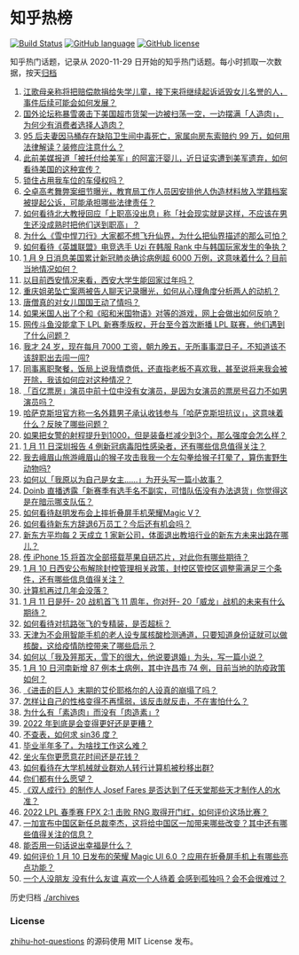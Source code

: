 # 知乎热榜
[![Build Status](https://github.com/ToWeLong/zhihu-hot-questions/workflows/CI/badge.svg)](https://github.com/ToWeLong/zhihu-hot-questions/actions)
[![GitHub language](https://img.shields.io/badge/language-golang-orange.svg)](https://golang.org/)
[![GitHub license](https://img.shields.io/github/license/ToWeLong/zhihu-hot-questions)](https://github.com/ToWeLong/zhihu-hot-questions/blob/main/LICENSE)

知乎热门话题，记录从 2020-11-29 日开始的知乎热门话题。每小时抓取一次数据，按天[归档](./archives)

<!-- BEGIN -->

1. [江歌母亲称将把赔偿款捐给失学儿童，接下来将继续起诉诋毁女儿名誉的人，事件后续可能会如何发展？](https://www.zhihu.com/question/510870019)
1. [国外论坛称暴雪袭击下美国超市货架一边被扫荡一空，一边摆满「人造肉」，为何少有消费者选择人造肉？](https://www.zhihu.com/question/510783000)
1. [95 后夫妻因马桶存在缺陷卫生间中毒死亡，家属向房东索赔约 99 万，如何用法律解读？装修应注意什么？](https://www.zhihu.com/question/509810209)
1. [此前美媒报道「被托付给美军」的阿富汗婴儿，近日证实遭到美军遗弃，如何看待美国的这种宣传？](https://www.zhihu.com/question/510856905)
1. [锁住占用我车位的车侵权吗？](https://www.zhihu.com/question/21487868)
1. [仝卓高考舞弊案细节曝光，教育局工作人员因安排他人伪造材料放入学籍档案被提起公诉，可能承担哪些法律责任？](https://www.zhihu.com/question/510875058)
1. [如何看待北大教授回应「上职高没出息」称「社会现实就是这样，不应该在男生还没成熟时把他们送到职高」？](https://www.zhihu.com/question/510818208)
1. [为什么《雪中悍刀行》大家都不想飞升仙界，为什么把仙界描述的那么可怕？](https://www.zhihu.com/question/510755371)
1. [如何看待《英雄联盟》电竞选手 Uzi 在韩服 Rank 中与韩国玩家发生的争执？](https://www.zhihu.com/question/510555035)
1. [1 月 9 日消息美国累计新冠肺炎确诊病例超 6000 万例，这意味着什么？目前当地情况如何？](https://www.zhihu.com/question/510740158)
1. [以目前西安情况来看，西安大学生能回家过年吗？](https://www.zhihu.com/question/508101194)
1. [重庆姐弟坠亡案两被告人聊天记录曝光，如何从心理角度分析两人的动机？](https://www.zhihu.com/question/510969945)
1. [唐僧真的对女儿国国王动了情吗？](https://www.zhihu.com/question/510058225)
1. [如果米国人出了个和《昭和米国物语》对等的游戏，网上会做出如何反响？](https://www.zhihu.com/question/510621513)
1. [网传斗鱼没能拿下 LPL 新赛季版权，开台至今首次断播 LPL 联赛，他们遇到了什么问题？](https://www.zhihu.com/question/510860852)
1. [我才 24 岁，现在每月 7000 工资，朝九晚五，无所事事混日子，不知道该不该辞职出去闯一闯?](https://www.zhihu.com/question/510270065)
1. [同事离职聚餐，饭局上说我情商低，还直指老板不喜欢我，甚至说将来我会被开除，我该如何应对这种情况？](https://www.zhihu.com/question/508894539)
1. [「百亿票房」演员中前十位中没有女演员，是因为女演员的票房号召力不如男演员吗？](https://www.zhihu.com/question/509989434)
1. [哈萨克斯坦官方称一名外籍男子承认收钱参与「哈萨克斯坦抗议」，这意味着什么？反映了哪些问题？](https://www.zhihu.com/question/510790308)
1. [如果把女警的射程提升到1000，但是装备栏减少到3个，那么强度会怎么样？](https://www.zhihu.com/question/397192387)
1. [1 月 11 日深圳报告 4 例新冠病毒阳性感染者，还有哪些信息值得关注？](https://www.zhihu.com/question/510964910)
1. [我去峨眉山旅游峨眉山的猴子攻击我我一个左勾拳给猴子打晕了，算伤害野生动物吗?](https://www.zhihu.com/question/508534148)
1. [如何以「我原以为自己是女主……」为开头写一篇小故事？](https://www.zhihu.com/question/465978427)
1. [Doinb 直播透露「新赛季有选手名不副实，可惜队伍没有办法退货」你觉得这是在暗示哪支队伍？](https://www.zhihu.com/question/510772773)
1. [如何看待赵明发布会上摔折叠屏手机荣耀Magic V？](https://www.zhihu.com/question/510891951)
1. [如何看待新东方辞退6万员工？今后还有机会吗？](https://www.zhihu.com/question/510746178)
1. [新东方平均每 2 天成立 1 家新公司，体面退出教培行业的新东方未来出路在哪儿？](https://www.zhihu.com/question/510787777)
1. [传 iPhone 15 将首次全部搭载苹果自研芯片，对此你有哪些期待？](https://www.zhihu.com/question/510760714)
1. [1 月 10 日西安公布解除封控管理相关政策，封控区管控区调整需满足三个条件，还有哪些信息值得关注？](https://www.zhihu.com/question/510886154)
1. [计算机再过几年会没落？](https://www.zhihu.com/question/509228302)
1. [1 月 11 日是歼- 20 战机首飞 11 周年，你对歼- 20「威龙」战机的未来有什么期待？](https://www.zhihu.com/question/510346397)
1. [如何看待对抗路张飞的专精装，是否超标？](https://www.zhihu.com/question/510837462)
1. [天津为不会用智能手机的老人设专属核酸检测通道，只要知道身份证就可以做核酸，这给疫情防控带来了哪些启示？](https://www.zhihu.com/question/510880209)
1. [如何以「我及笄那天，雪下的很大，他说要退婚」为头，写一篇小说？](https://www.zhihu.com/question/430009383)
1. [1 月 10 日河南新增 87 例本土病例，其中许昌市 74 例，目前当地的防疫政策如何？](https://www.zhihu.com/question/510938644)
1. [《进击的巨人》末期的艾伦耶格尔的人设真的崩塌了吗？](https://www.zhihu.com/question/456031750)
1. [怎样让自己的性格变得不再懦弱，该反击就反击，不在害怕什么？](https://www.zhihu.com/question/464580147)
1. [为什么有「素造肉」而没有「肉造素」?](https://www.zhihu.com/question/508916896)
1. [2022 年到底是会变得更好还是更糟？](https://www.zhihu.com/question/503473070)
1. [不查表，如何求 sin36 度？](https://www.zhihu.com/question/506271527)
1. [毕业半年多了，为啥找工作这么难？](https://www.zhihu.com/question/510470880)
1. [坐火车你更愿意花时间还是花钱？](https://www.zhihu.com/question/506939912)
1. [如何看待在大学机械就业群劝人转行计算机被秒移出群?](https://www.zhihu.com/question/510623982)
1. [你们都有什么愿望？](https://www.zhihu.com/question/507405746)
1. [《双人成行》的制作人 Josef Fares 是否达到了任天堂那些天才制作人的水准？](https://www.zhihu.com/question/508819302)
1. [2022 LPL 春季赛 FPX 2:1 击败 RNG 取得开门红，如何评价这场比赛？](https://www.zhihu.com/question/510873958)
1. [一加宣布中国区新任总裁李杰，这将给中国区一加带来哪些改变？其中还有哪些值得关注的信息？](https://www.zhihu.com/question/510754212)
1. [能否用一句话说出幸福是什么？](https://www.zhihu.com/question/507453233)
1. [如何评价 1 月 10 日发布的荣耀 Magic UI 6.0 ？应用在折叠屏手机上有哪些亮点功能？](https://www.zhihu.com/question/510889480)
1. [一个人没朋友 没有什么友谊 喜欢一个人待着 会感到孤独吗？会不会很难过？](https://www.zhihu.com/question/510043332)

<!-- END -->

历史归档 [./archives](./archives)


### License
[zhihu-hot-questions](https://github.com/towelong/zhihu-hot-questions) 的源码使用 MIT License 发布。